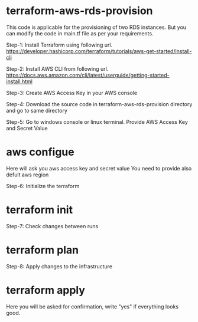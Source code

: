 ﻿# terraform-aws-rds-provision
This code is applicable for the provisioning of two RDS instances. But you can modify the code in main.tf file as per your requirements.

Step-1: Install Terraform using following url.
https://developer.hashicorp.com/terraform/tutorials/aws-get-started/install-cli

Step-2: Install AWS CLI from following url.
https://docs.aws.amazon.com/cli/latest/userguide/getting-started-install.html

Step-3: Create AWS Access Key in your AWS console

Step-4: Download the source code in terraform-aws-rds-provision directory and go to same directory

Step-5: Go to windows console or linux terminal. Provide AWS Access Key and Secret Value
# aws configue

Here will ask you aws access key and secret value
You need to provide also defult aws region

Step-6: Initialize the terraform 
# terraform init

Step-7: Check changes between runs
# terraform plan

Step-8: Apply changes to the infrastructure
# terraform apply

Here you will be asked for confirmation, write "yes" if everything looks good.




